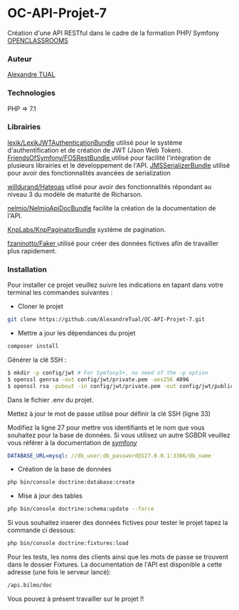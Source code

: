 # OC-API-Projet-7

Création d'une API RESTful dans le cadre de la formation PHP/ Symfony [OPENCLASSROOMS](https://openclassrooms.com/fr/)

### Auteur
[Alexandre TUAL](https://github.com/AlexandreTual)

### Technologies
PHP => 7.1 

### Librairies
[lexik/LexikJWTAuthenticationBundle](https://github.com/lexik/LexikJWTAuthenticationBundle) utilisé pour le système d'authentification et de création de JWT (Json Web Token).
[FriendsOfSymfony/FOSRestBundle
](https://github.com/FriendsOfSymfony/FOSRestBundle) utilisé pour facilité l'intégration de plusieurs librairies et le développement de l'API.
[JMSSerializerBundle](http://jmsyst.com/bundles/JMSSerializerBundle) utilisé pour avoir des fonctionnalités avancées de serialization

[willdurand/Hateoas](https://github.com/willdurand/Hateoas) utlisé pour avoir des fonctionnalités répondant au niveau 3 du modèle de maturité de Richarson.

[nelmio/NelmioApiDocBundle](https://github.com/nelmio/NelmioApiDocBundle) facilite la création de la documentation de l'API.

[KnpLabs/KnpPaginatorBundle](https://github.com/KnpLabs/KnpPaginatorBundle) système de pagination.

[fzaninotto/Faker
](https://github.com/fzaninotto/Faker/blob/master/readme.md#fakerproviderdatetime) utilisé pour créer des données fictives afin de travailler plus rapidement.

### Installation
Pour installer ce projet veuillez suivre les indications en tapant dans votre terminal les commandes suivantes :
-  Cloner le projet
```sh
git clone https://github.com/AlexandreTual/OC-API-Projet-7.git
```

- Mettre a jour les dépendances du projet
```sh
composer install
```

Générer la clé SSH :
```sh 
$ mkdir -p config/jwt # For Symfony3+, no need of the -p option
$ openssl genrsa -out config/jwt/private.pem -aes256 4096
$ openssl rsa -pubout -in config/jwt/private.pem -out config/jwt/public.pem
```
Dans le fichier .env du projet.

Mettez à jour le mot de passe utilisé pour définir la clé SSH (ligne 33)

 Modifiez la ligne 27 pour mettre vos identifiants et le nom que vous souhaitez pour la base de données. Si vous utilisez un autre SGBDR veuillez vous référer à la documentation de [symfony](https://symfony.com/doc/current/doctrine.html)
```yaml
DATABASE_URL=mysql: //db_user:db_password@127.0.0.1:3306/db_name
```
- Création de la base de données
```sh
php bin/console doctrine:database:create
```

- Mise à jour des tables
```sh 
php bin/console doctrine:schema:update --force
```

Si vous souhaitez inserer des données fictives pour tester le projet tapez la commande ci dessous:
```sh 
php bin/console doctrine:fixtures:load
```

Pour les tests, les noms des clients ainsi que les mots de passe se trouvent dans le dossier Fixtures.
La documentation de l'API est disponible a cette adresse (une fois le serveur lancé):
```sh 
/api.bilmo/doc
```

Vous pouvez à présent travailler sur le projet !!